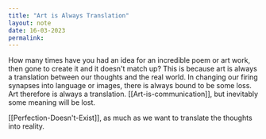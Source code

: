 ```yaml
---
title: "Art is Always Translation"
layout: note
date: 16-03-2023
permalink:
---
```


How many times have you had an idea for an incredible poem or art work, then gone to create it and it doesn't match up? This is because art is always a translation between our thoughts and the real world. In changing our firing synapses into language or images, there is always bound to be some loss. Art therefore is always a translation. [[Art-is-communication]], but inevitably some meaning will be lost. 

[[Perfection-Doesn't-Exist]], as much as we want to translate the thoughts into reality.